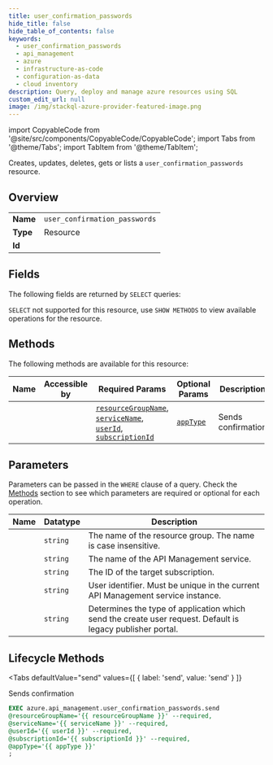 ```yaml
--- 
title: user_confirmation_passwords
hide_title: false
hide_table_of_contents: false
keywords:
  - user_confirmation_passwords
  - api_management
  - azure
  - infrastructure-as-code
  - configuration-as-data
  - cloud inventory
description: Query, deploy and manage azure resources using SQL
custom_edit_url: null
image: /img/stackql-azure-provider-featured-image.png
---
```


import CopyableCode from '@site/src/components/CopyableCode/CopyableCode';
import Tabs from '@theme/Tabs';
import TabItem from '@theme/TabItem';

Creates, updates, deletes, gets or lists a <code>user_confirmation_passwords</code> resource.

## Overview
<table><tbody>
<tr><td><b>Name</b></td><td><code>user_confirmation_passwords</code></td></tr>
<tr><td><b>Type</b></td><td>Resource</td></tr>
<tr><td><b>Id</b></td><td><CopyableCode code="azure.api_management.user_confirmation_passwords" /></td></tr>
</tbody></table>

## Fields

The following fields are returned by `SELECT` queries:

`SELECT` not supported for this resource, use `SHOW METHODS` to view available operations for the resource.


## Methods

The following methods are available for this resource:

<table>
<thead>
    <tr>
    <th>Name</th>
    <th>Accessible by</th>
    <th>Required Params</th>
    <th>Optional Params</th>
    <th>Description</th>
    </tr>
</thead>
<tbody>
<tr>
    <td><a href="#send"><CopyableCode code="send" /></a></td>
    <td><CopyableCode code="exec" /></td>
    <td><a href="#parameter-resourceGroupName"><code>resourceGroupName</code></a>, <a href="#parameter-serviceName"><code>serviceName</code></a>, <a href="#parameter-userId"><code>userId</code></a>, <a href="#parameter-subscriptionId"><code>subscriptionId</code></a></td>
    <td><a href="#parameter-appType"><code>appType</code></a></td>
    <td>Sends confirmation</td>
</tr>
</tbody>
</table>

## Parameters

Parameters can be passed in the `WHERE` clause of a query. Check the [Methods](#methods) section to see which parameters are required or optional for each operation.

<table>
<thead>
    <tr>
    <th>Name</th>
    <th>Datatype</th>
    <th>Description</th>
    </tr>
</thead>
<tbody>
<tr id="parameter-resourceGroupName">
    <td><CopyableCode code="resourceGroupName" /></td>
    <td><code>string</code></td>
    <td>The name of the resource group. The name is case insensitive.</td>
</tr>
<tr id="parameter-serviceName">
    <td><CopyableCode code="serviceName" /></td>
    <td><code>string</code></td>
    <td>The name of the API Management service.</td>
</tr>
<tr id="parameter-subscriptionId">
    <td><CopyableCode code="subscriptionId" /></td>
    <td><code>string</code></td>
    <td>The ID of the target subscription.</td>
</tr>
<tr id="parameter-userId">
    <td><CopyableCode code="userId" /></td>
    <td><code>string</code></td>
    <td>User identifier. Must be unique in the current API Management service instance.</td>
</tr>
<tr id="parameter-appType">
    <td><CopyableCode code="appType" /></td>
    <td><code>string</code></td>
    <td>Determines the type of application which send the create user request. Default is legacy publisher portal.</td>
</tr>
</tbody>
</table>

## Lifecycle Methods

<Tabs
    defaultValue="send"
    values={[
        { label: 'send', value: 'send' }
    ]}
>
<TabItem value="send">

Sends confirmation

```sql
EXEC azure.api_management.user_confirmation_passwords.send 
@resourceGroupName='{{ resourceGroupName }}' --required, 
@serviceName='{{ serviceName }}' --required, 
@userId='{{ userId }}' --required, 
@subscriptionId='{{ subscriptionId }}' --required, 
@appType='{{ appType }}'
;
```
</TabItem>
</Tabs>
